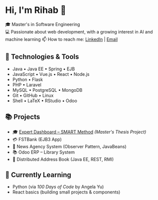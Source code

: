 # Hi, I'm Rihab 👋

🎓 Master's in Software Engineering  
💻 Passionate about web development, with a growing interest in AI and machine learning
📫 How to reach me: [LinkedIn](https://www.linkedin.com/in/rihab-wahiba-boukarabila-91a451215/) | [Email](mailto:rihab_boukarabila@outlook.fr)

## 🔧 Technologies & Tools
- Java • Java EE • Spring • EJB  
- JavaScript • Vue.js • React • Node.js  
- Python • Flask  
- PHP • Laravel  
- MySQL • PostgreSQL • MongoDB  
- Git • GitHub • Linux  
- Shell • LaTeX • RStudio • Odoo


## 📚 Projects
- 🎓 [Expert Dashboard – SMART Method](https://github.com/rihabbila/expert-dashboard) *(Master's Thesis Project)*
- 💳 FSTBank (EJB3 App)
- 📰 News Agency System (Observer Pattern, JavaBeans)
- 📚 Odoo ERP – Library System
- 📇 Distributed Address Book (Java EE, REST, RMI)

## 🌱 Currently Learning
- Python (via *100 Days of Code* by Angela Yu)  
- React basics (building small projects & components)
